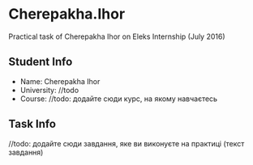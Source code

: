 # Cherepakha.Ihor
Practical task of Cherepakha Ihor on Eleks Internship (July 2016)

## Student Info
  
 * Name: Cherepakha Ihor
 * University: //todo
 * Course: //todo: додайте сюди курс, на якому навчаєтесь
  
## Task Info
  
 //todo: додайте сюди завдання, яке ви виконуєте на практиці (текст завдання)
